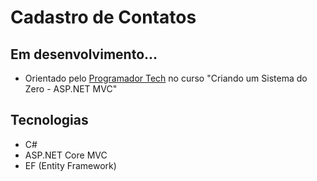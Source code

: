 ﻿# Cadastro de Contatos
## Em desenvolvimento...

- Orientado pelo [Programador Tech](https://www.youtube.com/playlist?list=PLJ0IKu7KZpCQKdwRbU7HfXW3raImmghWZ) no curso "Criando um Sistema do Zero - ASP.NET MVC"

## Tecnologias
- C#
- ASP.NET Core MVC
- EF (Entity Framework)